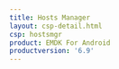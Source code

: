 ```yaml
---
title: Hosts Manager
layout: csp-detail.html
csp: hostsmgr
product: EMDK For Android
productversion: '6.9'
---
```










